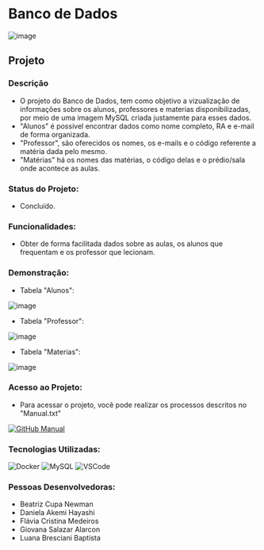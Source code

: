 # Banco de Dados

  ![image](https://user-images.githubusercontent.com/111883180/189505434-61ead341-b8be-4290-8469-a8fd4d6e2e4f.png)

## Projeto
### Descrição
- O projeto do Banco de Dados, tem como objetivo a vizualização de informações sobre os alunos, professores e materias disponibilizadas, por meio de uma imagem MySQL criada justamente para esses dados.
- "Alunos" é possivel encontrar dados como nome completo, RA e e-mail de forma organizada. 
- "Professor", são oferecidos os nomes, os e-mails e o código referente a matéria dada pelo mesmo.
- "Matérias" há os nomes das matérias, o código delas e o prédio/sala onde acontece as aulas.

### Status do Projeto: 
- Concluído.

### Funcionalidades:
- Obter de forma facilitada dados sobre as aulas, os alunos que frequentam e os professor que lecionam.

### Demonstração: 
- Tabela "Alunos": 

![image](https://user-images.githubusercontent.com/111883180/189505498-8a8c2825-b6d2-44d0-9830-b4416ed6cc48.png)
- Tabela "Professor":

![image](https://user-images.githubusercontent.com/111883180/189505515-3774a27c-63fd-46f0-aa17-393268653d95.png)
- Tabela "Materias":

![image](https://user-images.githubusercontent.com/111883180/189505542-72ecdc58-57d7-45f2-95e4-d9acbdd95147.png)

### Acesso ao Projeto:
- Para acessar o projeto, você pode realizar os processos descritos no "Manual.txt"

[![GitHub Manual](https://img.shields.io/badge/GitHub-100000?style=for-the-badge&logo=github&logoColor=white)](https://github.com/lubaptista/BancoDados/blob/arquivo_docker/Manual.txt)

### Tecnologias Utilizadas:

![Docker](https://img.shields.io/badge/Docker-2CA5E0?style=for-the-badge&logo=docker&logoColor=white) ![MySQL](https://img.shields.io/badge/MySQL-005C84?style=for-the-badge&logo=mysql&logoColor=white) ![VSCode](https://img.shields.io/badge/VSCode-0078D4?style=for-the-badge&logo=visual%20studio%20code&logoColor=white)

### Pessoas Desenvolvedoras: 
- Beatriz Cupa Newman
- Daniela Akemi Hayashi
- Flávia Cristina Medeiros
- Giovana Salazar Alarcon
- Luana Bresciani Baptista
